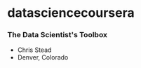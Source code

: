 datasciencecoursera
===================
### The Data Scientist's Toolbox
* Chris Stead
* Denver, Colorado

